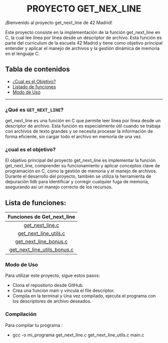 <h1 align=center>PROYECTO GET_NEX_LINE</h1>

¡Bienvenido al proyecto get_next_line de 42 Madrid!

Este proyecto consiste en la implementación de la función get_next_line en C, la cual lee línea por línea desde un descriptor de archivo. Esta función es parte del curriculum de la escuela 42 Madrid y tiene como objetivo principal entender y aplicar el manejo de archivos y la gestión dinámica de memoria en el lenguaje C.

## Tabla de contenidos
- [¿Cual es el Objetivo?](#cual-es-el-Objetivo)
- [Listado de funciones](#lista-de-funciones)
- [Modo de Uso](#Modo-de-Uso)

 <hr>

### ¿Qué es `GET_NEXT_LINE`?

get_next_line es una función en C que permite leer línea por línea desde un descriptor de archivo. Esta función es especialmente útil cuando se trabaja con archivos de texto grandes y se necesita procesar la información de forma eficiente, sin cargar todo el archivo en memoria de una vez.

### ¿cual es el objetivo?

El objetivo principal del proyecto get_next_line es implementar la función get_next_line, comprender su funcionamiento y aplicar conceptos clave de programación en C, como la gestión de memoria y el manejo de archivos. Durante el desarrollo del proyecto, también se utiliza la herramienta de depuración lldb para identificar y corregir cualquier fuga de memoria, asegurando así un manejo correcto de los recursos.

## Lista de funciones:

|      Funciones de Get_next_line    |
| :----------------------------------: 
| [get_next_line.c](/get_next_line.c) |
| [get_next_line_utils.c](/get_next_line_utils.c) |
| [get_next_line_bonus.c](/get_next_line_bonus.c) |
| [get_next_line_utils_bonus.c](/get_next_line_utils_bonus.c) |

### Modo de Uso
Para utilizar este proyecto, sigue estos pasos:
- Clona el repositorio desde GitHub.
- Crea una funcion main y vincula el file descriptor.
- Compila en la terminal y Una vez compilado, ejecuta el programa con los descriptores de archivo deseados.

### Compilación
Para compilar tu programa :
- gcc -o mi_programa get_next_line.c get_next_line_utils.c main.c 

